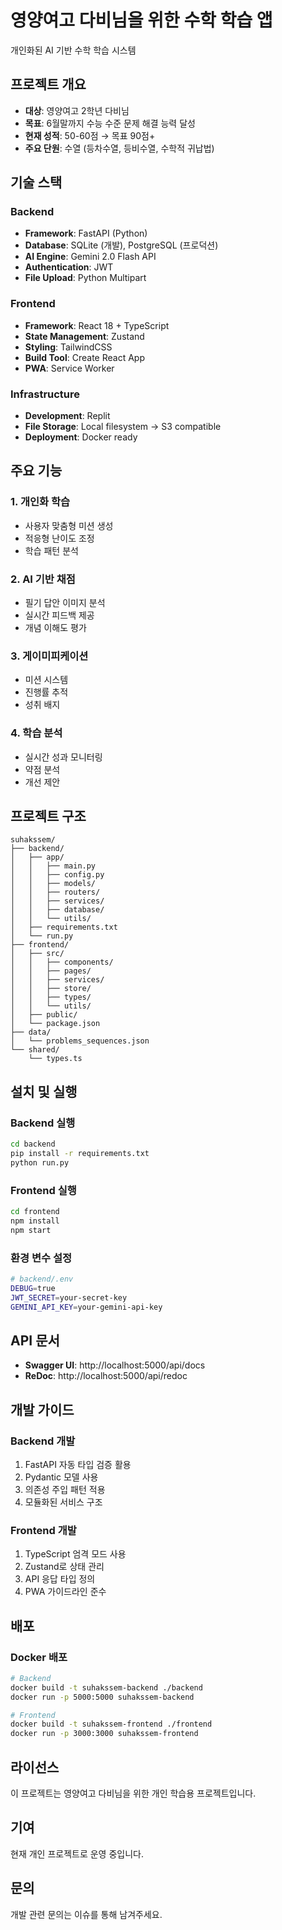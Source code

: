 # 영양여고 다비님을 위한 수학 학습 앱

개인화된 AI 기반 수학 학습 시스템

## 프로젝트 개요

- **대상**: 영양여고 2학년 다비님
- **목표**: 6월말까지 수능 수준 문제 해결 능력 달성
- **현재 성적**: 50-60점 → 목표 90점+
- **주요 단원**: 수열 (등차수열, 등비수열, 수학적 귀납법)

## 기술 스택

### Backend
- **Framework**: FastAPI (Python)
- **Database**: SQLite (개발), PostgreSQL (프로덕션)
- **AI Engine**: Gemini 2.0 Flash API
- **Authentication**: JWT
- **File Upload**: Python Multipart

### Frontend
- **Framework**: React 18 + TypeScript
- **State Management**: Zustand
- **Styling**: TailwindCSS
- **Build Tool**: Create React App
- **PWA**: Service Worker

### Infrastructure
- **Development**: Replit
- **File Storage**: Local filesystem → S3 compatible
- **Deployment**: Docker ready

## 주요 기능

### 1. 개인화 학습
- 사용자 맞춤형 미션 생성
- 적응형 난이도 조정
- 학습 패턴 분석

### 2. AI 기반 채점
- 필기 답안 이미지 분석
- 실시간 피드백 제공
- 개념 이해도 평가

### 3. 게이미피케이션
- 미션 시스템
- 진행률 추적
- 성취 배지

### 4. 학습 분석
- 실시간 성과 모니터링
- 약점 분석
- 개선 제안

## 프로젝트 구조

```
suhakssem/
├── backend/
│   ├── app/
│   │   ├── main.py
│   │   ├── config.py
│   │   ├── models/
│   │   ├── routers/
│   │   ├── services/
│   │   ├── database/
│   │   └── utils/
│   ├── requirements.txt
│   └── run.py
├── frontend/
│   ├── src/
│   │   ├── components/
│   │   ├── pages/
│   │   ├── services/
│   │   ├── store/
│   │   ├── types/
│   │   └── utils/
│   ├── public/
│   └── package.json
├── data/
│   └── problems_sequences.json
└── shared/
    └── types.ts
```

## 설치 및 실행

### Backend 실행
```bash
cd backend
pip install -r requirements.txt
python run.py
```

### Frontend 실행
```bash
cd frontend
npm install
npm start
```

### 환경 변수 설정
```bash
# backend/.env
DEBUG=true
JWT_SECRET=your-secret-key
GEMINI_API_KEY=your-gemini-api-key
```

## API 문서

- **Swagger UI**: http://localhost:5000/api/docs
- **ReDoc**: http://localhost:5000/api/redoc

## 개발 가이드

### Backend 개발
1. FastAPI 자동 타입 검증 활용
2. Pydantic 모델 사용
3. 의존성 주입 패턴 적용
4. 모듈화된 서비스 구조

### Frontend 개발
1. TypeScript 엄격 모드 사용
2. Zustand로 상태 관리
3. API 응답 타입 정의
4. PWA 가이드라인 준수

## 배포

### Docker 배포
```bash
# Backend
docker build -t suhakssem-backend ./backend
docker run -p 5000:5000 suhakssem-backend

# Frontend
docker build -t suhakssem-frontend ./frontend
docker run -p 3000:3000 suhakssem-frontend
```

## 라이선스

이 프로젝트는 영양여고 다비님을 위한 개인 학습용 프로젝트입니다.

## 기여

현재 개인 프로젝트로 운영 중입니다.

## 문의

개발 관련 문의는 이슈를 통해 남겨주세요.
